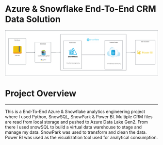 # Azure & Snowflake End-To-End CRM Data Solution

![CRM Data Flow Diagram](CRMDataFLowDiagram.png)

# Project Overview
---

This is a End-To-End Azure & Snowflake analytics engineering project where I used Python, SnowSQL, SnowPark & Power BI. Multiple CRM files are read from local storage and pushed to Azure Data Lake Gen2. From there I used snowSQL to build a virtual data warehouse to stage and manage my data. SnowPark was used to transform and clean the data. Power BI was used as the visualization tool used for analytical consumption. 
